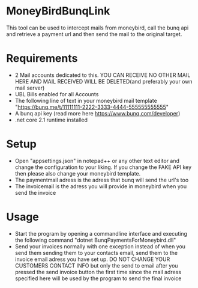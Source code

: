 # MoneyBirdBunqLink
This tool can be used to intercept mails from moneybird, call the bunq api and retrieve a payment url and then send the mail to the original target.

# Requirements
 - 2 Mail accounts dedicated to this. YOU CAN RECEIVE NO OTHER MAIL HERE AND MAIL RECEIVED WILL BE DELETED(and preferably your own mail server)
 - UBL Bills enabled for all Accounts
 - The following line of text in your moneybird mail template "https://bunq.me/t/11111111-2222-3333-4444-555555555555" 
 - A bunq api key (read more here https://www.bunq.com/developer)
 - .net core 2.1 runtime installed
 
# Setup
 - Open "appsettings.json" in notepad++ or any other text editor and change the configuration to your liking. If you change the FAKE API key then please also change your moneybird template.
 - The paymentmail adress is the adress that bunq will send the url's too
 - The invoicemail is the adress you will provide in moneybird when you send the invoice
 
 # Usage
 - Start the program by opening a commandline interface and executing the following command "dotnet BunqPaymentsForMoneybird.dll"
 - Send your invoices normally with one exception instead of when you send them sending them to your contacts email, send them to the invoice email adress you have set up. DO NOT CHANGE YOUR CUSTOMERS CONTACT INFO but only the send to email after you pressed the send invoice button the first time since the mail adress specified here will be used by the program to send the final invoice

